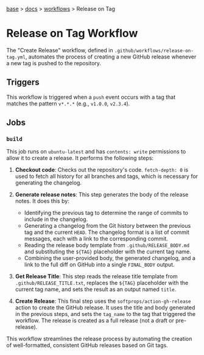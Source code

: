 [base](../README.md) > [docs](./README.md) > [workflows](./workflows.md) > Release on Tag

# Release on Tag Workflow

The "Create Release" workflow, defined in `.github/workflows/release-on-tag.yml`, automates the process of creating a new GitHub release whenever a new tag is pushed to the repository.

## Triggers

This workflow is triggered when a `push` event occurs with a tag that matches the pattern `v*.*.*` (e.g., `v1.0.0`, `v2.3.4`).

## Jobs

### `build`

This job runs on `ubuntu-latest` and has `contents: write` permissions to allow it to create a release. It performs the following steps:

1.  **Checkout code**: Checks out the repository's code. `fetch-depth: 0` is used to fetch all history for all branches and tags, which is necessary for generating the changelog.

2.  **Generate release notes**: This step generates the body of the release notes. It does this by:
    - Identifying the previous tag to determine the range of commits to include in the changelog.
    - Generating a changelog from the Git history between the previous tag and the current `HEAD`. The changelog format is a list of commit messages, each with a link to the corresponding commit.
    - Reading the release body template from `.github/RELEASE_BODY.md` and substituting the `${TAG}` placeholder with the current tag name.
    - Combining the user-provided body, the generated changelog, and a link to the full diff on GitHub into a single `FINAL_BODY` output.

3.  **Get Release Title**: This step reads the release title template from `.github/RELEASE_TITLE.txt`, replaces the `${TAG}` placeholder with the current tag name, and sets the result as an output named `title`.

4.  **Create Release**: This final step uses the `softprops/action-gh-release` action to create the GitHub release. It uses the title and body generated in the previous steps, and sets the `tag_name` to the tag that triggered the workflow. The release is created as a full release (not a draft or pre-release).

This workflow streamlines the release process by automating the creation of well-formatted, consistent GitHub releases based on Git tags.
